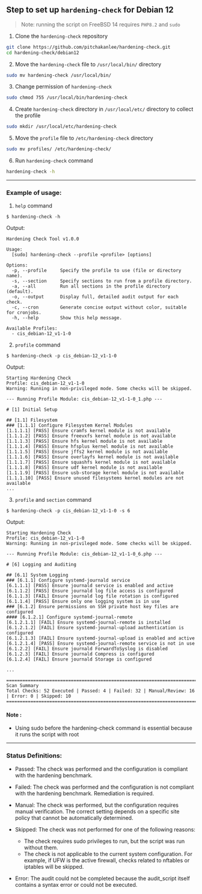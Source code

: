 ## Step to set up `hardening-check` for Debian 12

> Note: running the script on FreeBSD 14 requires `PHP8.2` and `sudo`

1. Clone the `hardening-check` repository

```bash
git clone https://github.com/pitchakanlee/hardening-check.git
cd hardening-check/debian12
```

2. Move the `hardening-check` file to `/usr/local/bin/` directory

```bash
sudo mv hardening-check /usr/local/bin/
```

3. Change permission of `hardening-check`

```bash
sudo chmod 755 /usr/local/bin/hardening-check
```

4. Create `hardening-check` directory in `/usr/local/etc/` directory to collect the profile

```bash
sudo mkdir /usr/local/etc/hardening-check
```

5. Move the `profile` file to `/etc/hardening-check` directory

```bash
sudo mv profiles/ /etc/hardening-check/
```

6. Run `hardening-check` command

```bash
hardening-check -h
```

<hr>

### Example of usage:

1. `help` command

```
$ hardening-check -h
```

Output:

```
Hardening Check Tool v1.0.0

Usage:
  [sudo] hardening-check --profile <profile> [options]

Options:
  -p, --profile     Specify the profile to use (file or directory name).
  -s, --section     Specify sections to run from a profile directory.
  -a, --all         Run all sections in the profile directory (default).
  -o, --output      Display full, detailed audit output for each check.
  -c, --cron        Generate concise output without color, suitable for cronjobs.
  -h, --help        Show this help message.

Available Profiles:
  - cis_debian-12_v1-1-0
```

2. `profile` command

```
$ hardening-check -p cis_debian-12_v1-1-0
```

Output:

```
Starting Hardening Check
Profile: cis_debian-12_v1-1-0
Warning: Running in non-privileged mode. Some checks will be skipped.

--- Running Profile Module: cis_debian-12_v1-1-0_1.php ---

# [1] Initial Setup

## [1.1] Filesystem
### [1.1.1] Configure Filesystem Kernel Modules
[1.1.1.1] [PASS] Ensure cramfs kernel module is not available
[1.1.1.2] [PASS] Ensure freevxfs kernel module is not available
[1.1.1.3] [PASS] Ensure hfs kernel module is not available
[1.1.1.4] [PASS] Ensure hfsplus kernel module is not available
[1.1.1.5] [PASS] Ensure jffs2 kernel module is not available
[1.1.1.6] [PASS] Ensure overlayfs kernel module is not available
[1.1.1.7] [PASS] Ensure squashfs kernel module is not available
[1.1.1.8] [PASS] Ensure udf kernel module is not available
[1.1.1.9] [PASS] Ensure usb-storage kernel module is not available
[1.1.1.10] [PASS] Ensure unused filesystems kernel modules are not available
...
```

3. `profile` and `section` command

```
$ hardening-check -p cis_debian-12_v1-1-0 -s 6
```

Output:

```
Starting Hardening Check
Profile: cis_debian-12_v1-1-0
Warning: Running in non-privileged mode. Some checks will be skipped.

--- Running Profile Module: cis_debian-12_v1-1-0_6.php ---

# [6] Logging and Auditing

## [6.1] System Logging
### [6.1.1] Configure systemd-journald service
[6.1.1.1] [PASS] Ensure journald service is enabled and active
[6.1.1.2] [PASS] Ensure journald log file access is configured
[6.1.1.3] [FAIL] Ensure journald log file rotation is configured
[6.1.1.4] [PASS] Ensure only one logging system is in use
### [6.1.2] Ensure permissions on SSH private host key files are configured
#### [6.1.2.1] Configure systemd-journal-remote
[6.1.2.1.1] [FAIL] Ensure systemd-journal-remote is installed
[6.1.2.1.2] [FAIL] Ensure systemd-journal-upload authentication is configured
[6.1.2.1.3] [FAIL] Ensure systemd-journal-upload is enabled and active
[6.1.2.1.4] [PASS] Ensure systemd-journal-remote service is not in use
[6.1.2.2] [FAIL] Ensure journald ForwardToSyslog is disabled
[6.1.2.3] [FAIL] Ensure journald Compress is configured
[6.1.2.4] [FAIL] Ensure journald Storage is configured

...

================================================================================
Scan Summary
Total Checks: 52 Executed | Passed: 4 | Failed: 32 | Manual/Review: 16 | Error: 0 | Skipped: 10
================================================================================
```

#### Note :

- Using sudo before the hardening-check command is essential because it runs the script with root

<hr>

### Status Definitions:

- Passed: The check was performed and the configuration is compliant with the hardening benchmark.

- Failed: The check was performed and the configuration is not compliant with the hardening benchmark. Remediation is required.

- Manual: The check was performed, but the configuration requires manual verification. The correct setting depends on a specific site policy that cannot be automatically determined.

- Skipped: The check was not performed for one of the following reasons:

  - The check requires sudo privileges to run, but the script was run without them.
  - The check is not applicable to the current system configuration. For example, if UFW is the active firewall, checks related to nftables or iptables will be skipped.

- Error: The audit could not be completed because the audit_script itself contains a syntax error or could not be executed.
